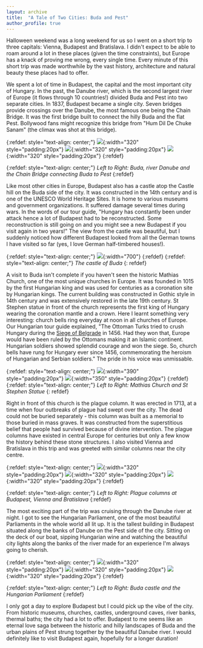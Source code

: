 ```yaml
---
layout: archive
title:  "A Tale of Two Cities: Buda and Pest"
author_profile: true
---
```

Halloween weekend was a long weekend for us so I went on a short trip to three capitals: Vienna, Budapest and Bratislava. I didn't expect to be able to roam around a lot in these places (given the time constraints), but Europe has a knack of proving me wrong, every single time. Every minute of this short trip was made worthwhile by the vast history, architecture and natural beauty these places had to offer. 

We spent a lot of time in Budapest, the capital and the most important city of Hungary. In the past, the Danube river, which is the second largest river of Europe (it flows through 10 countries!) divided Buda and Pest into two separate cities. In 1837, Budapest became a single city. Seven bridges provide crossings over the Danube, the most famous one being the Chain Bridge. It was the first bridge built to connect the hilly Buda and the flat Pest. Bollywood fans might recognize this bridge from "Hum Dil De Chuke Sanam" (the climax was shot at this bridge).

{:refdef: style="text-align: center;"}
![](/images/Budapest4.jpg){:width="320" style="padding:20px"} 
![](/images/Budapest6.jpg){:width="320" style="padding:20px"} 
![](/images/Budapest5.jpg){:width="320" style="padding:20px"} 
{:refdef} 

{:refdef: style="text-align: center;"}
*Left to Right: Buda, river Danube and the Chain Bridge connecting Buda to Pest*
{:refdef} 

Like most other cities in Europe, Budapest also has a castle atop the Castle hill on the Buda side of the city. It was constructed in the 14th century and is one of the UNESCO World Heritage Sites. It is home to various museums and government organizations. It suffered damage several times during wars. In the words of our tour guide, "Hungary has constantly been under attack hence a lot of Budapest had to be reconstructed. Some reconstruction is still going on and you might see a new Budapest if you visit again in two years!" The view from the castle was beautiful, but I suddenly noticed how different Budapest looked from all the German towns I have visited so far (yes, I love German half-timbered houses!). 

{:refdef: style="text-align: center;"}
![](/images/Budapest2.jpg){:width="700"}
{:refdef}
{:refdef: style="text-align: center;"}
*The castle of Buda*
{: refdef}

A visit to Buda isn't complete if you haven't seen the historic Mathias Church, one of the most unique churches in Europe. It was founded in 1015 by the first Hungarian king and was used for centuries as a coronation site by Hungarian kings. The current building was constructed in Gothic style in 14th century and was extensively restored in the late 19th century. St Stephen statue in front of the church represents the first king of Hungary wearing the coronation mantle and a crown. Here I learnt something very interesting: church bells ring everyday at noon in all churches of Europe. Our Hungarian tour guide explained, "The Ottoman Turks tried to crush Hungary during the [Siege of Belgrade](https://en.wikipedia.org/wiki/Siege_of_Belgrade_(1456)) in 1456. Had they won that, Europe would have been ruled by the Ottomans making it an Islamic continent. Hungarian soldiers showed splendid courage and won the siege. So, church bells have rung for Hungary ever since 1456, commemorating the heroism of Hungarian and Serbian soldiers." The pride in his voice was unmissable. 

{:refdef: style="text-align: center;"}
![](/images/Budapest13.jpg){:width="390" style="padding:20px"} 
![](/images/Budapest12.jpg){:width="350" style="padding:20px"} 
{:refdef}
{:refdef: style="text-align: center;"}
*Left to Right: Mathias Church and St Stephen Statue*
{: refdef}

Right in front of this church is the plague column. It was erected in 1713, at a time when four outbreaks of plague had swept over the city. The dead could not be buried separately - this column was built as a memorial to those buried in mass graves. It was constructed from the superstitious belief that people had survived because of divine intervention. The plague columns have existed in central Europe for centuries but only a few know the history behind these stone structures. I also visited Vienna and Bratislava in this trip and was greeted with similar columns near the city centre.

{:refdef: style="text-align: center;"}
![](/images/Budapest1.jpg){:width="320" style="padding:20px"} 
![](/images/Budapest9.jpg){:width="320" style="padding:20px"} 
![](/images/Budapest10.jpg){:width="320" style="padding:20px"} 
{:refdef} 

{:refdef: style="text-align: center;"}
*Left to Right: Plague columns at Budapest, Vienna and Bratislava*
{:refdef} 

The most exciting part of the trip was cruising through the Danube river at night. I got to see the Hungarian Parliament, one of the most beautiful Parliaments in the whole world all lit up. It is the tallest building in Budapest situated along the banks of Danube on the Pest side of the city. Sitting on the deck of our boat, sipping Hungarian wine and watching the beautiful city lights along the banks of the river made for an experience I'm always going to cherish.

{:refdef: style="text-align: center;"}
![](/images/Budapest7.jpg){:width="320" style="padding:20px"} 
![](/images/Budapest11.jpg){:width="320" style="padding:20px"} 
![](/images/Budapest8.jpg){:width="320" style="padding:20px"} 
{:refdef}

{:refdef: style="text-align: center;"}
*Left to Right: Buda castle and the Hungarian Parliament*
{:refdef} 

I only got a day to explore Budapest but I could pick up the vibe of the city. From historic museums, churches, castles, underground caves, river banks, thermal baths; the city had a lot to offer. Budapest to me seems like an eternal love saga between the historic and hilly landscapes of Buda and the urban plains of Pest strung together by the beautiful Danube river. I would definitely like to visit Budapest again, hopefully for a longer duration!
